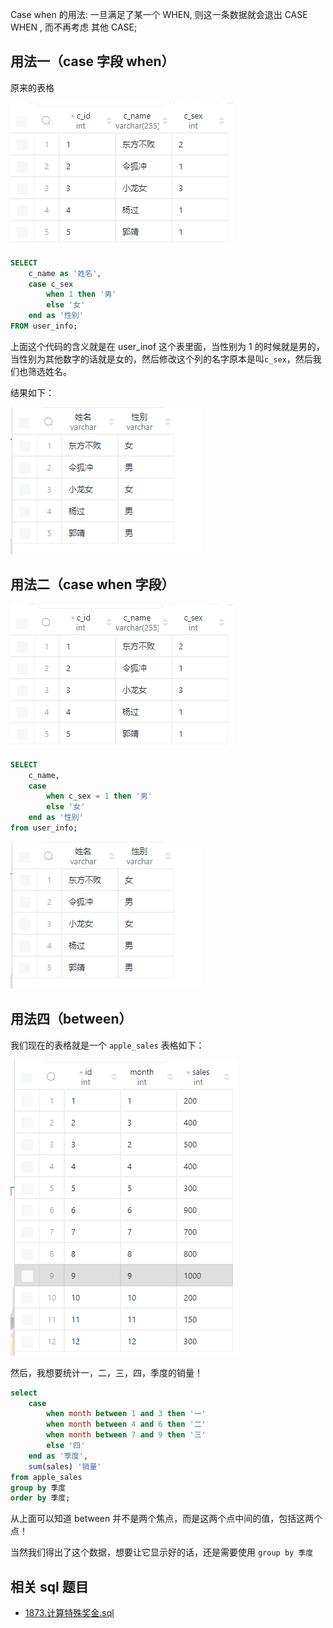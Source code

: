 Case when 的用法: 一旦满足了某一个 WHEN, 则这一条数据就会退出 CASE WHEN , 而不再考虑 其他 CASE;

## 用法一（case 字段 when）

原来的表格

![](../../img/2022-11-19-15-32-42.png)

```sql
SELECT
    c_name as '姓名',
    case c_sex
        when 1 then '男'
        else '女'
    end as '性别'
FROM user_info;
```

上面这个代码的含义就是在 user_inof 这个表里面，当性别为 1 的时候就是男的，当性别为其他数字的话就是女的，然后修改这个列的名字原本是叫`c_sex`，然后我们也筛选姓名。

结果如下：

![](../../img/2022-11-19-15-31-36.png)

## 用法二（case when 字段）

![](../../img/2022-11-19-15-32-42.png)

```sql
SELECT
    c_name,
    case
        when c_sex = 1 then '男'
        else '女'
    end as '性别'
from user_info;
```

![](../../img/2022-11-19-15-31-36.png)

## 用法四（between）

我们现在的表格就是一个 `apple_sales`
表格如下：

![](../../img/2022-11-19-15-57-19.png)

然后，我想要统计一，二，三，四，季度的销量！

```sql
select
    case
        when month between 1 and 3 then '一'
        when month between 4 and 6 then '二'
        when month between 7 and 9 then '三'
        else '四'
    end as '季度',
    sum(sales) '销量'
from apple_sales
group by 季度
order by 季度;
```

从上面可以知道 between 并不是两个焦点，而是这两个点中间的值，包括这两个点！

当然我们得出了这个数据，想要让它显示好的话，还是需要使用 `group by 季度`

## 相关 sql 题目

- [1873.计算特殊奖金.sql](https://leetcode.cn/problems/calculate-special-bonus/)

